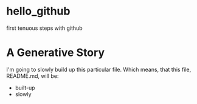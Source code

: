 hello_github
============

first tenuous steps with github

# A Generative Story

I'm going to slowly build up this particular file. Which means, that this file, README.md, will be:

* built-up
* slowly
